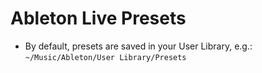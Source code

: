 # Ableton Live Presets

- By default, presets are saved in your User Library, e.g.: `~/Music/Ableton/User Library/Presets`
